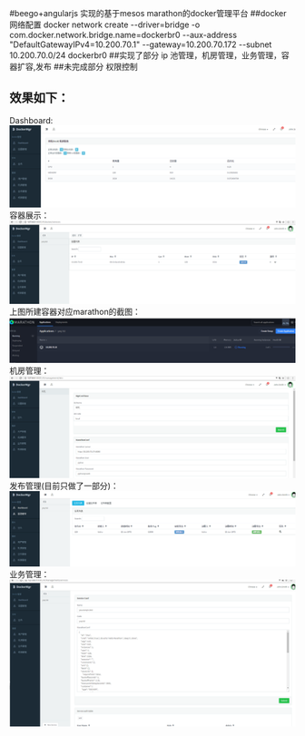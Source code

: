 #beego+angularjs 实现的基于mesos marathon的docker管理平台
##docker 网络配置
docker network create --driver=bridge -o com.docker.network.bridge.name=dockerbr0 --aux-address "DefaultGatewayIPv4=10.200.70.1" --gateway=10.200.70.172 --subnet 10.200.70.0/24 dockerbr0
##实现了部分
ip 池管理，机房管理，业务管理，容器扩容,发布
##未完成部分
权限控制
## 效果如下：
Dashboard:
![Dashboard](https://raw.githubusercontent.com/xianyouQ/go-dockermgr/master/introduction/dashboard.png)
容器展示：
![容器管理](https://raw.githubusercontent.com/xianyouQ/go-dockermgr/master/introduction/container.png)
上图所建容器对应marathon的截图：
![上图对应marathon状态的截图](https://raw.githubusercontent.com/xianyouQ/go-dockermgr/master/introduction/marathon.png)
机房管理：
![机房管理](https://raw.githubusercontent.com/xianyouQ/go-dockermgr/master/introduction/idcConf.png)
发布管理(目前只做了一部分)：
![发布管理](https://raw.githubusercontent.com/xianyouQ/go-dockermgr/master/introduction/release.png)
业务管理：
![业务管理](https://raw.githubusercontent.com/xianyouQ/go-dockermgr/master/introduction/yewu.png)
